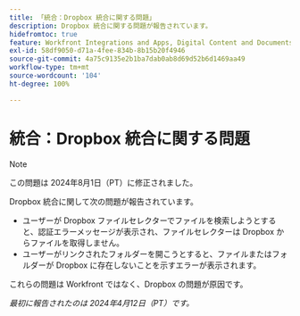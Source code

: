 ```yaml
---
title: 「統合：Dropbox 統合に関する問題」
description: Dropbox 統合に関する問題が報告されています。
hidefromtoc: true
feature: Workfront Integrations and Apps, Digital Content and Documents
exl-id: 58df9050-d71a-4fee-834b-8b15b20f4946
source-git-commit: 4a75c9135e2b1ba7dab0ab8d69d52b6d1469aa49
workflow-type: tm+mt
source-wordcount: '104'
ht-degree: 100%

---
```


# 統合：Dropbox 統合に関する問題

>[!NOTE]
>
>この問題は 2024年8月1日（PT）に修正されました。

Dropbox 統合に関して次の問題が報告されています。

* ユーザーが Dropbox ファイルセレクターでファイルを検索しようとすると、認証エラーメッセージが表示され、ファイルセレクターは Dropbox からファイルを取得しません。
* ユーザーがリンクされたフォルダーを開こうとすると、ファイルまたはフォルダーが Dropbox に存在しないことを示すエラーが表示されます。

これらの問題は Workfront ではなく、Dropbox の問題が原因です。

_最初に報告されたのは 2024年4月12日（PT）です。_

